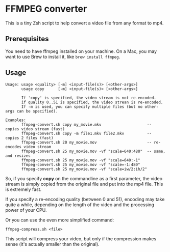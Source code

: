 # FFMPEG converter

This is a tiny Zsh script to help convert a video file from any format to mp4.

## Prerequisites

You need to have ffmpeg installed on your machine. On a Mac, you may want to use
Brew to install it, like `brew install ffmpeg`.

## Usage

```
Usage: usage <quality> [-m] <input-file(s)> [<other-args>]
       usage copy      [-m] <input-file(s)> [<other-args>]

       If 'copy' is specified, the video stream is not re-encoded.
       if quality 0..51 is specified, the video strean is re-encoded.
       If -m is used, you can specify multiple files (but no other-args can be specified).

Examples:
       ffmpeg-convert.sh copy my_movie.mkv                    -- copies video stream (fast)
       ffmpeg-convert.sh copy -m file1.mkv file2.mkv          -- copies 2 files (fast)
       ffmpeg-convert.sh 20 my_movie.mov                      -- re-encodes video stream
       ffmpeg-convert.sh 25 my_movie.mov -vf "scale=640:480"  -- same, and resizes
       ffmpeg-convert.sh 25 my_movie.mov -vf "scale=640:-1"
       ffmpeg-convert.sh 25 my_movie.mov -vf "scale=-1:480"
       ffmpeg-convert.sh 25 my_movie.mov -vf "scale=iw/2:ih/2"
```

So, if you specify **copy** on the commandline as a first parameter, the video stream
is simply copied from the original file and put into the mp4 file. This is extremely fast.

If you specify a re-encoding quality (between 0 and 51), encoding may take quite a while,
depending on the length of the video and the processing power of your CPU.

Or you can use the even more simplified command:

```
ffmpeg-compress.sh <file>
```

This script will compress your video, but only if the compression makes sense (it's
actually smaller than the original).

